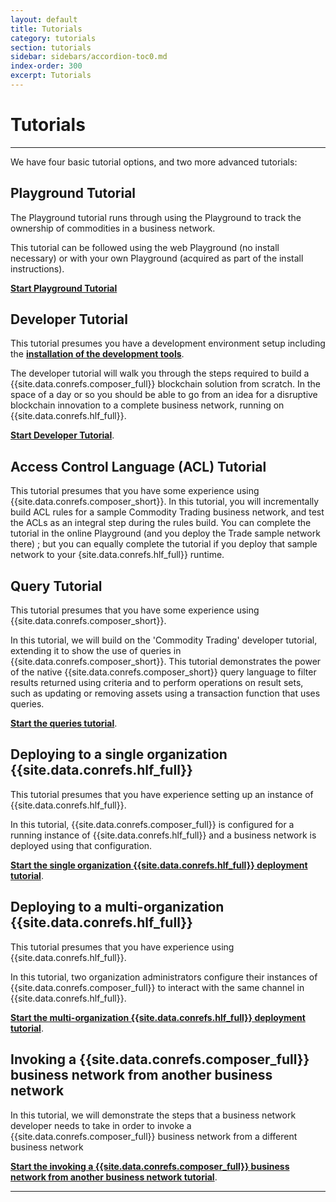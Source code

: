 ```yaml
---
layout: default
title: Tutorials
category: tutorials
section: tutorials
sidebar: sidebars/accordion-toc0.md
index-order: 300
excerpt: Tutorials
---
```


# Tutorials

---

We have four basic tutorial options, and two more advanced tutorials:

## Playground Tutorial

The Playground tutorial runs through using the Playground to track the ownership of commodities in a business network.

This tutorial can be followed using the web Playground (no install necessary) or with your own Playground (acquired as part of the install instructions).

[**Start Playground Tutorial**](../tutorials/playground-tutorial.html)

## Developer Tutorial

This tutorial presumes you have a development environment setup including the [**installation of the development tools**](../installing/development-tools.html).

The developer tutorial will walk you through the steps required to build a {{site.data.conrefs.composer_full}} blockchain solution from scratch. In the space of a day or so you should be able to go from an idea for a disruptive blockchain innovation to a complete business network, running on {{site.data.conrefs.hlf_full}}.

[**Start Developer Tutorial**](../tutorials/developer-tutorial.html).

## Access Control Language (ACL) Tutorial
This tutorial presumes that you have some experience using {{site.data.conrefs.composer_short}}.
In this tutorial, you will incrementally build ACL rules for a sample Commodity Trading business network, and test the ACLs as an integral step during the rules build. You can complete the tutorial in the online Playground (and you deploy the Trade sample network there) ; but you can equally complete the tutorial if you deploy that sample network to your {site.data.conrefs.hlf_full}} runtime.

## Query Tutorial

This tutorial presumes that you have some experience using {{site.data.conrefs.composer_short}}.

In this tutorial, we will build on the 'Commodity Trading' developer tutorial, extending it to show the use of queries in {{site.data.conrefs.composer_short}}. This tutorial demonstrates the power of the native {{site.data.conrefs.composer_short}} query language to filter results returned using criteria and to perform operations on result sets, such as updating or removing assets using a transaction function that uses queries.

[**Start the queries tutorial**](../tutorials/queries.html).

## Deploying to a single organization {{site.data.conrefs.hlf_full}}

This tutorial presumes that you have experience setting up an instance of {{site.data.conrefs.hlf_full}}.

In this tutorial, {{site.data.conrefs.composer_full}} is configured for a running instance of {{site.data.conrefs.hlf_full}} and a business network is deployed using that configuration.

[**Start the single organization {{site.data.conrefs.hlf_full}} deployment tutorial**](../tutorials/deploy-to-fabric-single-org.html).

## Deploying to a multi-organization {{site.data.conrefs.hlf_full}}

This tutorial presumes that you have experience using {{site.data.conrefs.hlf_full}}.

In this tutorial, two organization administrators configure their instances of {{site.data.conrefs.composer_full}} to interact with the same channel in {{site.data.conrefs.hlf_full}}.

[**Start the multi-organization {{site.data.conrefs.hlf_full}} deployment tutorial**](../tutorials/deploy-to-fabric-multi-org.html).

## Invoking a {{site.data.conrefs.composer_full}} business network from another business network

In this tutorial, we will demonstrate the steps that a business network developer needs to take in order to invoke a {{site.data.conrefs.composer_full}} business network from a different business network

[**Start the invoking a {{site.data.conrefs.composer_full}} business network from another business network tutorial**](../tutorials/invoke-composer-network.html).

---
